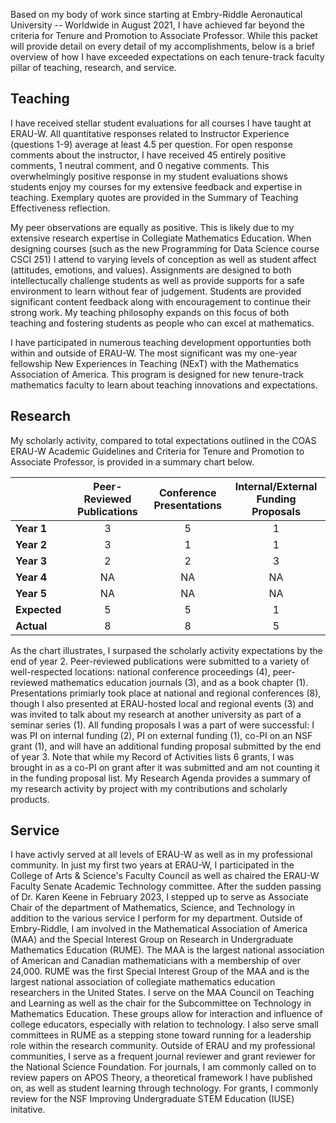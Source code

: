 <!-- Likely a 1 page summary of everything. Leave for end. -->

Based on my body of work since starting at Embry-Riddle Aeronautical University -- Worldwide in August 2021, I have achieved far beyond the criteria for Tenure and Promotion to Associate Professor. While this packet will provide detail on every detail of my accomplishments, below is a brief overview of how I have exceeded expectations on each tenure-track faculty pillar of teaching, research, and service.

## Teaching

I have received stellar student evaluations for all courses I have taught at ERAU-W. All quantitative responses related to Instructor Experience (questions 1-9) average at least 4.5 per question. For open response comments about the instructor, I have received 45 entirely positive comments, 1 neutral comment, and 0 negative comments. This overwhelmingly positive response in my student evaluations shows students enjoy my courses for my extensive feedback and expertise in teaching. Exemplary quotes are provided in the Summary of Teaching Effectiveness reflection. 

My peer observations are equally as positive. This is likely due to my extensive research expertise in Collegiate Mathematics Education. When designing courses (such as the new Programming for Data Science course CSCI 251) I attend to varying levels of conception as well as student affect (attitudes, emotions, and values). Assignments are designed to both intellectucally challenge students as well as provide supports for a safe environment to learn without fear of judgement. Students are provided significant content feedback along with encouragement to continue their strong work. My teaching philosophy expands on this focus of both teaching and fostering students as people who can excel at mathematics. 

I have participated in numerous teaching development opportunties both within and outside of ERAU-W. The most significant was my one-year fellowship New Experiences in Teaching (NExT) with the Mathematics Association of America. This program is designed for new tenure-track mathematics faculty to learn about teaching innovations and expectations. 

## Research

My scholarly activity, compared to total expectations outlined in the COAS ERAU-W Academic Guidelines and Criteria for Tenure and Promotion to Associate Professor, is provided in a summary chart below. 

|          | Peer-Reviewed <br>Publications | Conference <br>Presentations | Internal/External <br>Funding Proposals |
|----------|:--------------:|:---------------:|:-------------------:|
| **Year 1**   |       3      |       5       |         1         |
| **Year 2**   |       3      |       1       |         1         |
| **Year 3**   |       2      |       2       |         3         |
| **Year 4**   |      NA      |      NA       |        NA         |
| **Year 5**   |      NA      |      NA       |        NA         |
| **Expected** |       5      |       5       |         1         |
| **Actual**   |       8      |       8       |         5         | 

As the chart illustrates, I surpased the scholarly activity expectations by the end of year 2. Peer-reviewed publications were submitted to a variety of well-respected locations: national conference proceedings (4), peer-reviewed mathematics education journals (3), and as a book chapter (1). Presentations primiarly took place at national and regional conferences (8), though I also presented at ERAU-hosted local and regional events (3) and was invited to talk about my research at another university as part of a seminar series (1). All funding proposals I was a part of were successful: I was PI on internal funding (2), PI on external funding (1), co-PI on an NSF grant (1), and will have an additional funding proposal submitted by the end of year 3. Note that while my Record of Activities lists 6 grants, I was brought in as a co-PI on grant after it was submitted and am not counting it in the funding proposal list. My Research Agenda provides a summary of my research activity by project with my contributions and scholarly products. 

## Service

I have activly served at all levels of ERAU-W as well as in my professional community. In just my first two years at ERAU-W, I participated in the College of Arts & Science's Faculty Council as well as chaired the ERAU-W Faculty Senate Academic Technology committee. After the sudden passing of Dr. Karen Keene in February 2023, I stepped up to serve as Associate Chair of the department of Mathematics, Science, and Technology in addition to the various service I perform for my department. Outside of Embry-Riddle, I am involved in the Mathematical Association of America (MAA) and the Special Interest Group on Research in Undergraduate Mathematics Education (RUME). The MAA is the largest national association of American and Canadian mathematicians with a membership of over 24,000. RUME was the first Special Interest Group of the MAA and is the largest national association of collegiate mathematics education researchers in the United States. I serve on the MAA Council on Teaching and Learning as well as the chair for the Subcommittee on Technology in Mathematics Education. These groups allow for interaction and influence of college educators, especially with relation to technology. I also serve small committees in RUME as a stepping stone toward running for a leadership role within the research community. Outside of ERAU and my professional communities, I serve as a frequent journal reviewer and grant reviewer for the National Science Foundation. For journals, I am commonly called on to review papers on APOS Theory, a theoretical framework I have published on, as well as student learning through technology. For grants, I commonly review for the NSF Improving Undergraduate STEM Education (IUSE) initative. 
